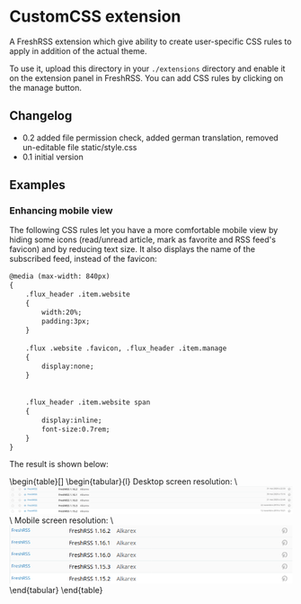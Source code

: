 # CustomCSS extension

A FreshRSS extension which give ability to create user-specific CSS rules to apply in addition of the actual theme.

To use it, upload this directory in your `./extensions` directory and enable it on the extension panel in FreshRSS. You can add CSS rules by clicking on the manage button.

## Changelog

- 0.2 added file permission check, added german translation, removed un-editable file static/style.css
- 0.1 initial version

## Examples

### Enhancing mobile view

The following CSS rules let you have a more comfortable mobile view by hiding some icons (read/unread article, mark as favorite and RSS feed's favicon) and by reducing text size. It also displays the name of the subscribed feed, instead of the favicon:

```
@media (max-width: 840px) 
{
	.flux_header .item.website
	{
		width:20%;
		padding:3px;
	}

	.flux .website .favicon, .flux_header .item.manage
	{
		display:none;
	}
	
	
	.flux_header .item.website span
	{
		display:inline;
		font-size:0.7rem;
	}
}
```

The result is shown below:

\begin{table}[]
\begin{tabular}{l}
Desktop screen resolution: \\
![Desktop](desktop_resolution.png)                           \\
Mobile screen resolution:  \\
![Mobile](mobile_resolution.png)                          
\end{tabular}
\end{table}

